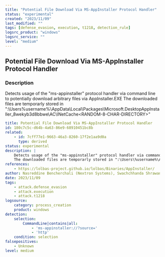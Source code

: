 ```yaml
---
title: "Potential File Download Via MS-AppInstaller Protocol Handler"
status: "experimental"
created: "2023/11/09"
last_modified: ""
tags: [defense_evasion, execution, t1218, detection_rule]
logsrc_product: "windows"
logsrc_service: ""
level: "medium"
---
```


## Potential File Download Via MS-AppInstaller Protocol Handler

### Description

Detects usage of the "ms-appinstaller" protocol handler via command line to potentially download arbitrary files via AppInstaller.EXE
The downloaded files are temporarly stored in ":\Users\%username%\AppData\Local\Packages\Microsoft.DesktopAppInstaller_8wekyb3d8bbwe\AC\INetCache\<RANDOM-8-CHAR-DIRECTORY>"


```yml
title: Potential File Download Via MS-AppInstaller Protocol Handler
id: 180c7c5c-d64b-4a63-86e9-68910451bc8b
related:
    - id: 7cff77e1-9663-46a3-8260-17f2e1aa9d0a
      type: derived
status: experimental
description: |
    Detects usage of the "ms-appinstaller" protocol handler via command line to potentially download arbitrary files via AppInstaller.EXE
    The downloaded files are temporarly stored in ":\Users\%username%\AppData\Local\Packages\Microsoft.DesktopAppInstaller_8wekyb3d8bbwe\AC\INetCache\<RANDOM-8-CHAR-DIRECTORY>"
references:
    - https://lolbas-project.github.io/lolbas/Binaries/AppInstaller/
author: Nasreddine Bencherchali (Nextron Systems), Swachchhanda Shrawan Poudel
date: 2023/11/09
tags:
    - attack.defense_evasion
    - attack.execution
    - attack.t1218
logsource:
    category: process_creation
    product: windows
detection:
    selection:
        CommandLine|contains|all:
            - 'ms-appinstaller://?source='
            - 'http'
    condition: selection
falsepositives:
    - Unknown
level: medium

```
